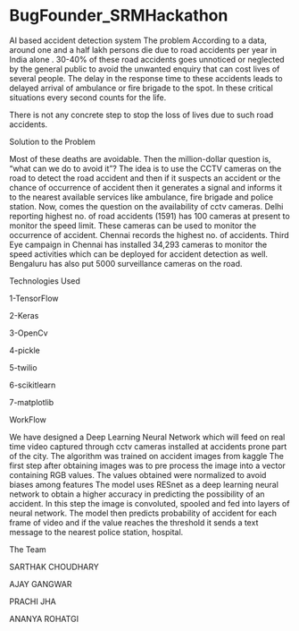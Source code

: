 # BugFounder_SRMHackathon
AI based accident detection system
The problem
According to a data, around one and a half lakh persons die due to road accidents per year in India alone . 30-40% of these road accidents goes unnoticed or neglected by the general public to avoid the unwanted enquiry that can cost lives of several people.
The delay in the response time to these accidents leads to delayed arrival of ambulance or fire brigade to the spot. In these critical situations every second counts for the life.

There is not any concrete step to stop the loss of lives due to such road accidents.

Solution to the Problem

Most of these deaths are avoidable. Then the million-dollar question is, “what can we do to avoid it”? The idea is to use the CCTV cameras on the road to detect the road accident and then if it suspects an accident or the chance of occurrence of accident then it generates a signal and informs it to the nearest available services like ambulance, fire brigade and police station. Now, comes the question on the availability of cctv cameras. Delhi reporting highest no. of road accidents (1591) has 100 cameras at present to monitor the speed limit. These cameras can be used to monitor the occurrence of accident. Chennai records the highest no. of accidents. Third Eye campaign in Chennai has installed 34,293 cameras to monitor the speed activities which can be deployed for accident detection as well. Bengaluru has also put 5000 surveillance cameras on the road.

Technologies Used

1-TensorFlow

2-Keras

3-OpenCv

4-pickle

5-twilio

6-scikitlearn

7-matplotlib



WorkFlow


We have designed a Deep Learning Neural Network which will feed on real time video captured through cctv cameras installed at accidents prone part of the city. The algorithm was trained on accident images from kaggle
The first step after obtaining images was to pre process the image into a vector containing RGB values. The values obtained were normalized to avoid biases among features
The model uses RESnet as a deep learning neural network to obtain a higher accuracy in predicting the possibility of an accident. In this step the image is convoluted, spooled and fed into layers of neural network.
The model then predicts probability of accident for each frame of video and if the value reaches the threshold it sends a text message to the nearest police station, hospital.



The Team

SARTHAK CHOUDHARY

AJAY GANGWAR

PRACHI JHA

ANANYA ROHATGI
